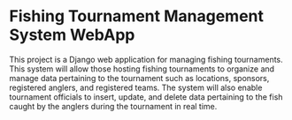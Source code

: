 # Fishing Tournament Management System WebApp
This project is a Django web application for managing fishing tournaments. This system will allow those hosting fishing tournaments to organize and manage data pertaining to the tournament such as locations, sponsors, registered anglers, and registered teams. The system will also enable tournament officials to insert, update, and delete data pertaining to the fish caught by the anglers during the tournament in real time.
